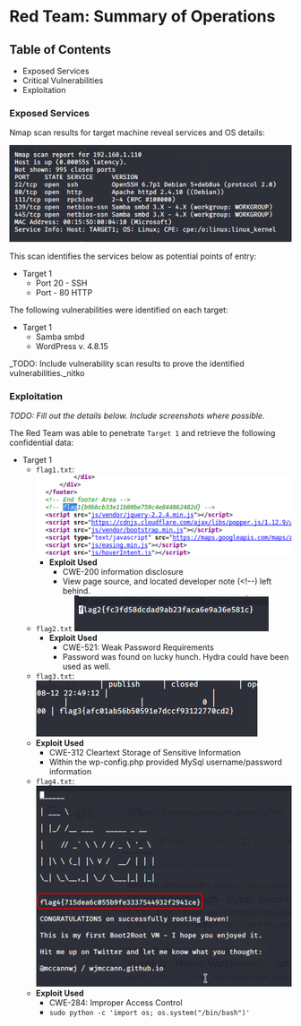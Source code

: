 # Red Team: Summary of Operations

## Table of Contents
- Exposed Services
- Critical Vulnerabilities
- Exploitation

### Exposed Services

Nmap scan results for target machine reveal services and OS details:

![target 1](https://github.com/tajambois/Home-Work/blob/main/Final%20Project/images/2021-02-22_20h21_56.png)

This scan identifies the services below as potential points of entry:
- Target 1
  - Port 20 - SSH
  - Port - 80 HTTP

The following vulnerabilities were identified on each target:
- Target 1
  - Samba smbd
  - WordPress v. 4.8.15

_TODO: Include vulnerability scan results to prove the identified vulnerabilities._nitko

### Exploitation
_TODO: Fill out the details below. Include screenshots where possible._

The Red Team was able to penetrate `Target 1` and retrieve the following confidential data:
- Target 1
  - `flag1.txt`:
![Flag 1](https://github.com/tajambois/Home-Work/blob/main/Final%20Project/images/flag1.png)
    - **Exploit Used**
      - CWE-200 information disclosure
      - View page source, and located developer note (<!--) left behind.
  - `flag2.txt`
![Flag 2](https://github.com/tajambois/Home-Work/blob/main/Final%20Project/images/flag2.png)
    - **Exploit Used**
      - CWE-521: Weak Password Requirements
      - Password was found on lucky hunch. Hydra could have been used as well.
  - `flag3.txt`:
![Flag 3](https://github.com/tajambois/Home-Work/blob/main/Final%20Project/images/flag3.png)
   - **Exploit Used**
      - CWE-312 Cleartext Storage of Sensitive Information
      - Within the wp-config.php provided MySql username/password information
  - `flag4.txt`:
![Flag4](https://github.com/tajambois/Home-Work/blob/main/Final%20Project/images/flag4.png)
  - **Exploit Used**
      - CWE-284: Improper Access Control
      - `sudo python -c 'import os; os.system("/bin/bash")'`



